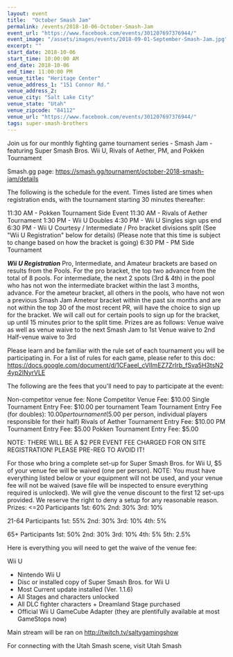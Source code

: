 ```yaml
---
layout: event
title:  "October Smash Jam"
permalink: /events/2018-10-06-October-Smash-Jam
event_url: "https://www.facebook.com/events/301207697376944/"
event_image: "/assets/images/events/2018-09-01-September-Smash-Jam.jpg"
excerpt: ""
start_date: 2018-10-06
start_time: 10:00:00 AM
end_date: 2018-10-06
end_time: 11:00:00 PM
venue_title: "Heritage Center"
venue_address_1: "151 Connor Rd."
venue_address_2:
venue_city: "Salt Lake City"
venue_state: "Utah"
venue_zipcode: "84112"
venue_url: "https://www.facebook.com/events/301207697376944/"
tags: super-smash-brothers
---
```


Join us for our monthly fighting game tournament series - Smash Jam - featuring Super Smash Bros. Wii U, Rivals of Aether, PM, and Pokkén Tournament

Smash.gg page: https://smash.gg/tournament/october-2018-smash-jam/details

The following is the schedule for the event. Times listed are times when registration ends, with the tournament starting 30 minutes thereafter:

11:30 AM - Pokken Tournament Side Event
11:30 AM - Rivals of Aether Tournament
1:30 PM - Wii U Doubles
4:30 PM - Wii U Singles sign ups end
6:30 PM - Wii U Courtesy / Intermediate / Pro bracket divisions split (See "Wii U Registration" below for details) (Please note that this time is subject to change based on how the bracket is going)
6:30 PM - PM Side Tournament

***Wii U Registration***
Pro, Intermediate, and Amateur brackets are based on results from the Pools. For the pro bracket, the top two advance from the total of 8 pools. For intermediate, the next 2 spots (3rd & 4th) in the pool who has not won the intermediate bracket within the last 3 months, advance. For the ameteur bracket, all others in the pools, who have not won a previous Smash Jam Ameteur bracket within the past six months and are not within the top 30 of the most recent PR, will have the choice to sign up for the bracket. We will call out for certain pools to sign up for the bracket, up until 15 minutes prior to the split time. Prizes are as follows:
Venue waive as well as venue waive to the next Smash Jam to 1st
Venue waive to 2nd
Half-venue waive to 3rd

Please learn and be familiar with the rule set of each tournament you will be participating in. For a list of rules for each game, please refer to this doc: https://docs.google.com/document/d/1CFaeel_cVIImEZ7ZrIrb_fSva5H3tsN24yp2INyrVLE

The following are the fees that you'll need to pay to participate at the event:

Non-competitor venue fee: None
Competitor Venue Fee: $10.00
Single Tournament Entry Fee: $10.00 per tournament
Team Tournament Entry Fee (for doubles): $10.00 per tournament ($5.00 per person, individual players responsible for their half)
Rivals of Aether Tournament Entry Fee: $10.00
PM Tournament Entry Fee: $5.00
Pokken Tournament Entry Fee: $5.00

NOTE: THERE WILL BE A $2 PER EVENT FEE CHARGED FOR ON SITE REGISTRATION! PLEASE PRE-REG TO AVOID IT!

For those who bring a complete set-up for Super Smash Bros. for Wii U, $5 of your venue fee will be waived (one per person). NOTE: You must have everything listed below or your equipment will not be used, and your venue fee will not be waived (save file will be inspected to ensure everything required is unlocked). We will give the venue discount to the first 12 set-ups provided. We reserve the right to deny a setup for any reasonable reason.
Prizes:
<=20 Participants
1st: 60%
2nd: 30%
3rd: 10%

21-64 Participants
1st: 55%
2nd: 30%
3rd: 10%
4th: 5%

65+ Participants
1st: 50%
2nd: 30%
3rd: 10%
4th: 5%
5th: 2.5%

Here is everything you will need to get the waive of the venue fee:

Wii U

- Nintendo Wii U
- Disc or installed copy of Super Smash Bros. for Wii U
- Most Current update installed (Ver. 1.1.6)
- All Stages and characters unlocked
- All DLC fighter characters + Dreamland Stage purchased
- Official Wii U GameCube Adapter (they are plentifully available at most GameStops now)

Main stream will be ran on http://twitch.tv/saltygamingshow

For connecting with the Utah Smash scene, visit Utah Smash
